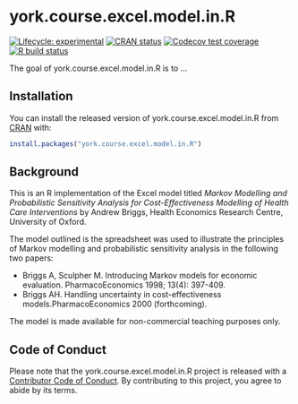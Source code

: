 
<!-- README.md is generated from README.Rmd. Please edit that file -->

# york.course.excel.model.in.R

<!-- badges: start -->

[![Lifecycle:
experimental](https://img.shields.io/badge/lifecycle-experimental-orange.svg)](https://www.tidyverse.org/lifecycle/#experimental)
[![CRAN
status](https://www.r-pkg.org/badges/version/york.course.excel.model.in.R)](https://CRAN.R-project.org/package=york.course.excel.model.in.R)
[![Codecov test
coverage](https://codecov.io/gh/n8thangreen/york.course.excel.model.in.R/branch/master/graph/badge.svg)](https://codecov.io/gh/n8thangreen/york.course.excel.model.in.R?branch=master)
[![R build
status](https://github.com/n8thangreen/york.course.excel.model.in.R/workflows/R-CMD-check/badge.svg)](https://github.com/n8thangreen/york.course.excel.model.in.R/actions)
<!-- badges: end -->

The goal of york.course.excel.model.in.R is to …

## Installation

You can install the released version of york.course.excel.model.in.R
from [CRAN](https://CRAN.R-project.org) with:

``` r
install.packages("york.course.excel.model.in.R")
```

## Background

This is an R implementation of the Excel model titled *Markov Modelling
and Probabilistic Sensitivity Analysis for Cost-Effectiveness Modelling
of Health Care Interventions* by Andrew Briggs, Health Economics
Research Centre, University of Oxford.

The model outlined is the spreadsheet was used to illustrate the
principles of Markov modelling and probabilistic sensitivity analysis in
the following two papers:

-   Briggs A, Sculpher M. Introducing Markov models for economic
    evaluation. PharmacoEconomics 1998; 13(4): 397-409.  
-   Briggs AH. Handling uncertainty in cost-effectiveness
    models.PharmacoEconomics 2000 (forthcoming).

The model is made available for non-commercial teaching purposes only.

## Code of Conduct

Please note that the york.course.excel.model.in.R project is released
with a [Contributor Code of
Conduct](https://contributor-covenant.org/version/2/0/CODE_OF_CONDUCT.html).
By contributing to this project, you agree to abide by its terms.
